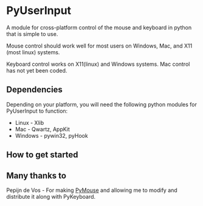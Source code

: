 PyUserInput
===========

A module for cross-platform control of the mouse and keyboard in python that is simple to use.

Mouse control should work well for most users on Windows, Mac, and X11 (most linux) systems.

Keyboard control works on X11(linux) and Windows systems. Mac control has not yet been coded.

Dependencies
------------

Depending on your platform, you will need the following python modules for PyUserInput to function:

  * Linux - Xlib
  * Mac - Qwartz, AppKit
  * Windows - pywin32, pyHook

How to get started
------------------



Many thanks to
--------------

Pepijn de Vos - For making [PyMouse](https://github.com/pepijndevos/PyMouse) and allowing me to modify and distribute it along with PyKeyboard.
